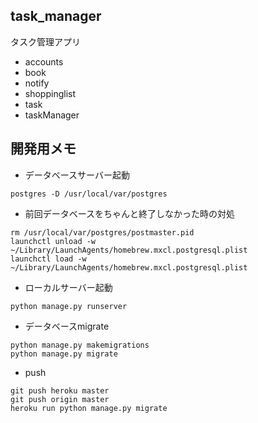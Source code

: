 ## task_manager
タスク管理アプリ
- accounts
- book
- notify
- shoppinglist
- task
- taskManager

## 開発用メモ
- データベースサーバー起動
```
postgres -D /usr/local/var/postgres
```
- 前回データベースをちゃんと終了しなかった時の対処
```
rm /usr/local/var/postgres/postmaster.pid
launchctl unload -w ~/Library/LaunchAgents/homebrew.mxcl.postgresql.plist
launchctl load -w ~/Library/LaunchAgents/homebrew.mxcl.postgresql.plist
```
- ローカルサーバー起動
```
python manage.py runserver
```
- データベースmigrate
```
python manage.py makemigrations
python manage.py migrate
```
- push
```
git push heroku master
git push origin master
heroku run python manage.py migrate
```

